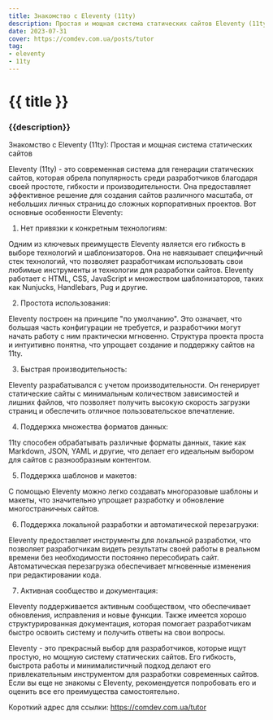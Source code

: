 ```yaml
---
title: Знакомство с Eleventy (11ty)
description: Простая и мощная система статических сайтов Eleventy (11ty) - это современная система для генерации статических сайтов.
date: 2023-07-31
cover: https://comdev.com.ua/posts/tutor
tag:
- eleventy
- 11ty
---
```

# {{ title }}
### {{description}}

Знакомство с Eleventy (11ty): Простая и мощная система статических сайтов

Eleventy (11ty) - это современная система для генерации статических сайтов, которая обрела популярность среди разработчиков благодаря своей простоте, гибкости и производительности. Она предоставляет эффективное решение для создания сайтов различного масштаба, от небольших личных страниц до сложных корпоративных проектов. Вот основные особенности Eleventy:

1. Нет привязки к конкретным технологиям:

Одним из ключевых преимуществ Eleventy является его гибкость в выборе технологий и шаблонизаторов. Она не навязывает специфичный стек технологий, что позволяет разработчикам использовать свои любимые инструменты и технологии для разработки сайтов. Eleventy работает с HTML, CSS, JavaScript и множеством шаблонизаторов, таких как Nunjucks, Handlebars, Pug и другие.

2. Простота использования:

Eleventy построен на принципе "по умолчанию". Это означает, что большая часть конфигурации не требуется, и разработчики могут начать работу с ним практически мгновенно. Структура проекта проста и интуитивно понятна, что упрощает создание и поддержку сайтов на 11ty.

3. Быстрая производительность:

Eleventy разрабатывался с учетом производительности. Он генерирует статические сайты с минимальным количеством зависимостей и лишних файлов, что позволяет получить высокую скорость загрузки страниц и обеспечить отличное пользовательское впечатление.

4. Поддержка множества форматов данных:

11ty способен обрабатывать различные форматы данных, такие как Markdown, JSON, YAML и другие, что делает его идеальным выбором для сайтов с разнообразным контентом.

5. Поддержка шаблонов и макетов:

С помощью Eleventy можно легко создавать многоразовые шаблоны и макеты, что значительно упрощает разработку и обновление многостраничных сайтов.

6. Поддержка локальной разработки и автоматической перезагрузки:

Eleventy предоставляет инструменты для локальной разработки, что позволяет разработчикам видеть результаты своей работы в реальном времени без необходимости постоянно пересобирать сайт. Автоматическая перезагрузка обеспечивает мгновенные изменения при редактировании кода.

7. Активная сообщество и документация:

Eleventy поддерживается активным сообществом, что обеспечивает обновления, исправления и новые функции. Также имеется хорошо структурированная документация, которая помогает разработчикам быстро освоить систему и получить ответы на свои вопросы.

Eleventy - это прекрасный выбор для разработчиков, которые ищут простую, но мощную систему статических сайтов. Его гибкость, быстрота работы и минималистичный подход делают его привлекательным инструментом для разработки современных сайтов. Если вы еще не знакомы с Eleventy, рекомендуется попробовать его и оценить все его преимущества самостоятельно.

Короткий адрес для ссылки:
https://comdev.com.ua/tutor
